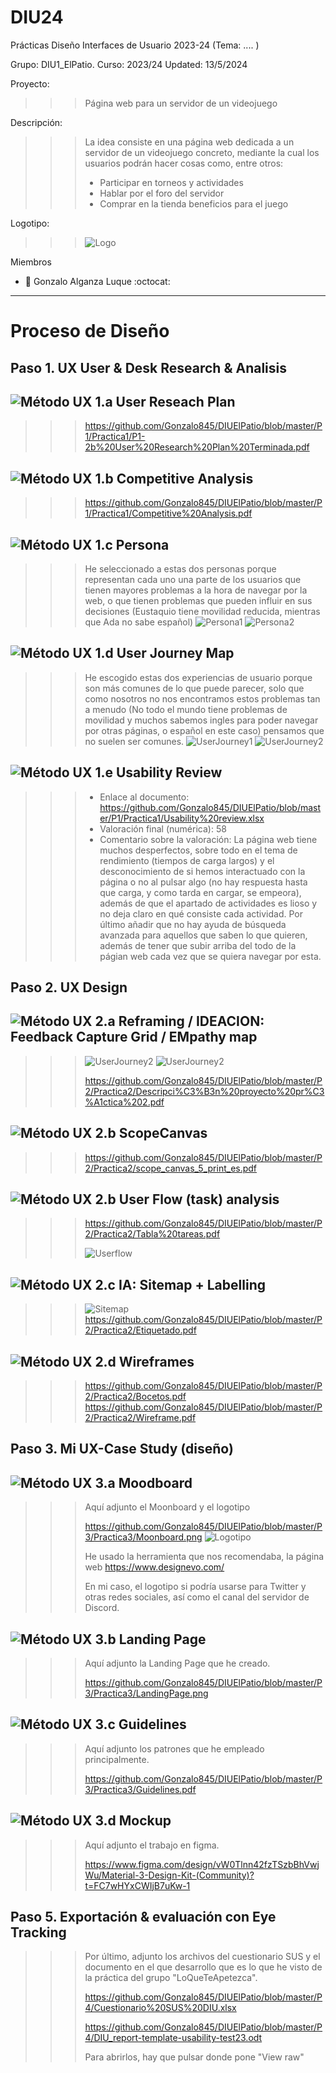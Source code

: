# DIU24
Prácticas Diseño Interfaces de Usuario 2023-24 (Tema: .... ) 

Grupo: DIU1_ElPatio.  Curso: 2023/24 
Updated: 13/5/2024

Proyecto: 
>>> Página web para un servidor de un videojuego

Descripción:

>>> La idea consiste en una página web dedicada a un servidor de un videojuego concreto, mediante la cual los usuarios podrán hacer cosas como, entre otros:
>>> - Participar en torneos y actividades
>>> - Hablar por el foro del servidor
>>> - Comprar en la tienda beneficios para el juego

Logotipo:
>>> ![Logo](img/logo.png)

Miembros
 * :bust_in_silhouette:   Gonzalo Alganza Luque     :octocat:     
   
----- 

# Proceso de Diseño 

## Paso 1. UX User & Desk Research & Analisis 


![Método UX](img/Competitive.png) **1.a User Reseach Plan**
-----

>>> https://github.com/Gonzalo845/DIUElPatio/blob/master/P1/Practica1/P1-2b%20User%20Research%20Plan%20Terminada.pdf

![Método UX](img/Competitive.png) 1.b Competitive Analysis
-----

>>> https://github.com/Gonzalo845/DIUElPatio/blob/master/P1/Practica1/Competitive%20Analysis.pdf

![Método UX](img/Persona.png) 1.c Persona
-----

>>> He seleccionado a estas dos personas porque representan cada uno una parte de los usuarios que tienen mayores problemas a la hora
>>> de navegar por la web, o que tienen problemas que pueden influir en sus decisiones (Eustaquio tiene movilidad reducida, mientras que Ada
>>> no sabe español)
>>> ![Persona1](P1/Practica1/Persona1.png)
>>> ![Persona2](P1/Practica1/Persona2.png)

![Método UX](img/JourneyMap.png) 1.d User Journey Map
----


>>> He escogido estas dos experiencias de usuario porque son más comunes de lo que puede parecer, solo que como nosotros no nos encontramos estos problemas tan
>>> a menudo (No todo el mundo tiene problemas de movilidad y muchos sabemos ingles para poder navegar por otras páginas, o español en este caso) pensamos que
>>> no suelen ser comunes.
>>> ![UserJourney1](P1/Practica1/User_journey1.png)
>>> ![UserJourney2](P1/Practica1/User_journey2.png)

![Método UX](img/usabilityReview.png) 1.e Usability Review
----
>>> - Enlace al documento: https://github.com/Gonzalo845/DIUElPatio/blob/master/P1/Practica1/Usability%20review.xlsx
>>> - Valoración final (numérica): 58
>>> - Comentario sobre la valoración:  La página web tiene muchos desperfectos, sobre todo en el tema de rendimiento (tiempos de carga largos) y el desconocimiento
>>>   de si hemos interactuado con la página o no al pulsar algo (no hay respuesta hasta que carga, y como tarda en cargar, se empeora), además de que el apartado
>>>   de actividades es lioso y no deja claro en qué consiste cada actividad. Por último añadir que no hay ayuda de búsqueda avanzada para aquellos que saben lo
>>>   que quieren, además de tener que subir arriba del todo de la págian web cada vez que se quiera navegar por esta.


## Paso 2. UX Design  


![Método UX](img/feedback-capture-grid.png) 2.a Reframing / IDEACION: Feedback Capture Grid / EMpathy map 
----


>>> ![UserJourney2](P2/Practica2/EmpathyCustomerMap[DIU23]1.png)
>>> ![UserJourney2](P2/Practica2/EmpathyCustomerMap[DIU23]2.png)
>>>
>>> https://github.com/Gonzalo845/DIUElPatio/blob/master/P2/Practica2/Descripci%C3%B3n%20proyecto%20pr%C3%A1ctica%202.pdf



![Método UX](img/ScopeCanvas.png) 2.b ScopeCanvas
----
>>> https://github.com/Gonzalo845/DIUElPatio/blob/master/P2/Practica2/scope_canvas_5_print_es.pdf

![Método UX](img/Sitemap.png) 2.b User Flow (task) analysis 
-----

>>> https://github.com/Gonzalo845/DIUElPatio/blob/master/P2/Practica2/Tabla%20tareas.pdf
>>> 
>>> ![Userflow](P2/Practica2/Userflow.png)


![Método UX](img/labelling.png) 2.c IA: Sitemap + Labelling 
----


>>> ![Sitemap](P2/Practica2/Sitemap.png)
>>> https://github.com/Gonzalo845/DIUElPatio/blob/master/P2/Practica2/Etiquetado.pdf


![Método UX](img/Wireframes.png) 2.d Wireframes
-----

>>> https://github.com/Gonzalo845/DIUElPatio/blob/master/P2/Practica2/Bocetos.pdf
>>> https://github.com/Gonzalo845/DIUElPatio/blob/master/P2/Practica2/Wireframe.pdf


## Paso 3. Mi UX-Case Study (diseño)


![Método UX](img/moodboard.png) 3.a Moodboard
-----

>>> Aquí adjunto el Moonboard y el logotipo
>>> 
>>> https://github.com/Gonzalo845/DIUElPatio/blob/master/P3/Practica3/Moonboard.png
>>> ![Logotipo](P3/Practica3/logo/logo/logo.png)
>>> 
>>> He usado la herramienta que nos recomendaba, la página web https://www.designevo.com/
>>> 
>>> En mi caso, el logotipo si podría usarse para Twitter y otras redes sociales, así como el canal del servidor de Discord.


![Método UX](img/landing-page.png)  3.b Landing Page
----

>>> Aquí adjunto la Landing Page que he creado.
>>> 
>>> https://github.com/Gonzalo845/DIUElPatio/blob/master/P3/Practica3/LandingPage.png

![Método UX](img/guidelines.png) 3.c Guidelines
----
>>> Aquí adjunto los patrones que he empleado principalmente.
>>> 
>>> https://github.com/Gonzalo845/DIUElPatio/blob/master/P3/Practica3/Guidelines.pdf

![Método UX](img/mockup.png)  3.d Mockup
----
>>> Aquí adjunto el trabajo en figma.
>>> 
>>> https://www.figma.com/design/vW0Tlnn42fzTSzbBhVwjWu/Material-3-Design-Kit-(Community)?t=FC7wHYxCWIjB7uKw-1

## Paso 5. Exportación & evaluación con Eye Tracking 

>>> Por último, adjunto los archivos del cuestionario SUS y el documento en el que desarrollo que es lo que he visto de la práctica del grupo "LoQueTeApetezca".
>>> 
>>> https://github.com/Gonzalo845/DIUElPatio/blob/master/P4/Cuestionario%20SUS%20DIU.xlsx
>>> 
>>> https://github.com/Gonzalo845/DIUElPatio/blob/master/P4/DIU_report-template-usability-test23.odt
>>>
>>> Para abrirlos, hay que pulsar donde pone "View raw"












